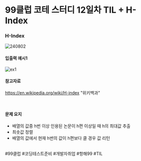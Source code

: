 # 99클럽 코테 스터디 12일차 TIL + H-Index

### H-Index

![240802](https://github.com/user-attachments/assets/c80fb50f-7e6c-49f7-8afd-a2575f417fcc)

#### 입출력 예시1

![ex1](https://github.com/user-attachments/assets/4aebeec9-f4d4-4042-8fd4-db401950eb3d)

#### 참고자료
https://en.wikipedia.org/wiki/H-index "위키백과"

<br>

#### 문제 요지
- 배열의 값중 h번 이상 인용된 논문이 h편 이상일 때 h의 최대값 추출
- 최솟값 정렬
- 배열의 값에서 현재 h번의 값이 h편보다 클 경우 값 리턴


<br>
#99클럽 #코딩테스트준비 #개발자취업 #항해99 #TIL
